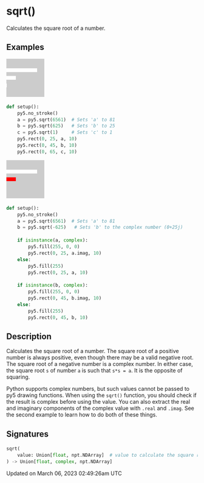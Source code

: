 # sqrt()

Calculates the square root of a number.

## Examples

<div class="example-table">

<div class="example-row"><div class="example-cell-image">

![example picture for sqrt()](/images/reference/Sketch_sqrt_0.png)

</div><div class="example-cell-code">

```python
def setup():
    py5.no_stroke()
    a = py5.sqrt(6561)  # Sets 'a' to 81
    b = py5.sqrt(625)   # Sets 'b' to 25
    c = py5.sqrt(1)     # Sets 'c' to 1
    py5.rect(0, 25, a, 10)
    py5.rect(0, 45, b, 10)
    py5.rect(0, 65, c, 10)
```

</div></div>

<div class="example-row"><div class="example-cell-image">

![example picture for sqrt()](/images/reference/Sketch_sqrt_1.png)

</div><div class="example-cell-code">

```python
def setup():
    py5.no_stroke()
    a = py5.sqrt(6561)  # Sets 'a' to 81
    b = py5.sqrt(-625)   # Sets 'b' to the complex number (0+25j)

    if isinstance(a, complex):
        py5.fill(255, 0, 0)
        py5.rect(0, 25, a.imag, 10)
    else:
        py5.fill(255)
        py5.rect(0, 25, a, 10)

    if isinstance(b, complex):
        py5.fill(255, 0, 0)
        py5.rect(0, 45, b.imag, 10)
    else:
        py5.fill(255)
        py5.rect(0, 45, b, 10)
```

</div></div>

</div>

## Description

Calculates the square root of a number. The square root of a positive number is always positive, even though there may be a valid negative root. The square root of a negative number is a complex number. In either case, the square root `s` of number `a` is such that `s*s = a`. It is the opposite of squaring.

Python supports complex numbers, but such values cannot be passed to py5 drawing functions. When using the `sqrt()` function, you should check if the result is complex before using the value. You can also extract the real and imaginary components of the complex value with `.real` and `.imag`. See the second example to learn how to do both of these things.

## Signatures

```python
sqrt(
    value: Union[float, npt.NDArray]  # value to calculate the square root of
) -> Union[float, complex, npt.NDArray]
```

Updated on March 06, 2023 02:49:26am UTC
